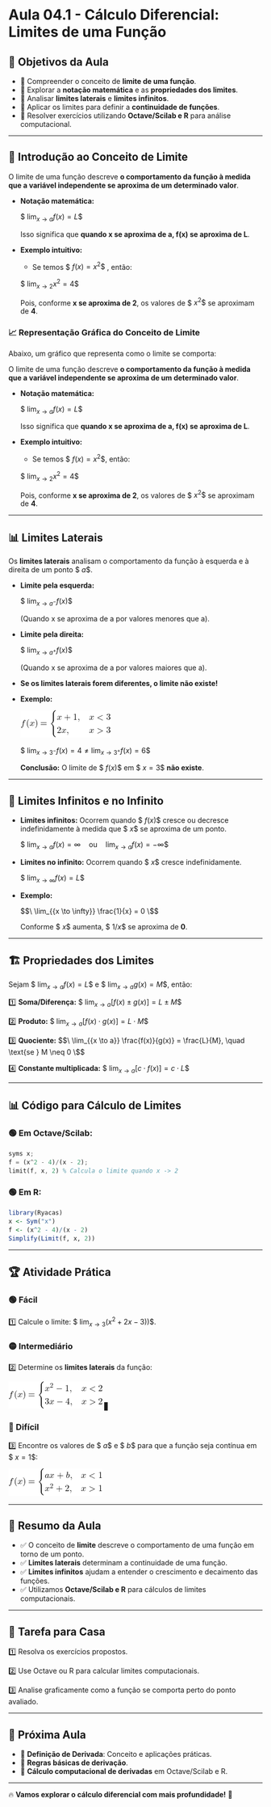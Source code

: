 # Aula 04.1 - Cálculo Diferencial: Limites de uma Função

## 🎯 Objetivos da Aula
- 📌 Compreender o conceito de **limite de uma função**.
- 📌 Explorar a **notação matemática** e as **propriedades dos limites**.
- 📌 Analisar **limites laterais** e **limites infinitos**.
- 📌 Aplicar os limites para definir a **continuidade de funções**.
- 📌 Resolver exercícios utilizando **Octave/Scilab e R** para análise computacional.

---

## 📌 Introdução ao Conceito de Limite

O limite de uma função descreve **o comportamento da função à medida que a variável independente se aproxima de um determinado valor**.

- **Notação matemática:**

  $$\ \lim_{{x \to a}} f(x) = L \$$

  Isso significa que **quando x se aproxima de a, f(x) se aproxima de L**.

- **Exemplo intuitivo:**
  - Se temos $$\ f(x) = x^2 \$$ , então:

  $$\ \lim_{{x \to 2}} x^2 = 4 \$$
  
  Pois, conforme **x se aproxima de 2**, os valores de $$\ x^2 \$$ se aproximam de **4**.

### 📈 Representação Gráfica do Conceito de Limite
Abaixo, um gráfico que representa como o limite se comporta:

O limite de uma função descreve **o comportamento da função à medida que a variável independente se aproxima de um determinado valor**.

- **Notação matemática:**

  $$\ \lim_{{x \to a}} f(x) = L \$$

  Isso significa que **quando x se aproxima de a, f(x) se aproxima de L**.

- **Exemplo intuitivo:**
  - Se temos $$\ f(x) = x^2 \$$, então:

  $$\ \lim_{{x \to 2}} x^2 = 4 \$$

  Pois, conforme **x se aproxima de 2**, os valores de $$\  x^2 \$$ se aproximam de **4**.

---

## 📊 Limites Laterais
Os **limites laterais** analisam o comportamento da função à esquerda e à direita de um ponto $$\ a \$$.

- **Limite pela esquerda:**

  $$\ \lim_{{x \to a^-}} f(x) \$$

  (Quando x se aproxima de a por valores menores que a).

- **Limite pela direita:**

  $$\ \lim_{{x \to a^+}} f(x) \$$

  (Quando x se aproxima de a por valores maiores que a).

- **Se os limites laterais forem diferentes, o limite não existe!**

- **Exemplo:**

  ![Descrição da imagem](https://github.com/proferickyamamoto/modelagem-matematica-computacional/blob/7d3bae6fe4ed4045b680dc237240fb91d5982da2/Aulas/Aula%2004.1%20-%20C%C3%A1lculo%20Diferencial%3A%20Limites%20de%20uma%20Fun%C3%A7%C3%A3o/src/fomula.png)

  $$\ \lim_{{x \to 3^-}} f(x) = 4 \neq \lim_{{x \to 3^+}} f(x) = 6 \$$
  
  **Conclusão:** O limite de $$\ f(x) \$$ em $$\ x = 3 \$$ **não existe**.

---

## 🔄 Limites Infinitos e no Infinito

- **Limites infinitos:** Ocorrem quando $$\ f(x) \$$ cresce ou decresce indefinidamente à medida que $$\ x \$$ se aproxima de um ponto.

  $$\ \lim_{{x \to a}} f(x) = \infty \quad \text{ou} \quad \lim_{{x \to a}} f(x) = -\infty\$$

- **Limites no infinito:** Ocorrem quando $$\ x \$$ cresce indefinidamente.

  $$\ \lim_{{x \to \infty}} f(x) = L \$$

- **Exemplo:**

  $$\ \lim_{{x \to \infty}} \frac{1}{x} = 0 \$$
  
  Conforme $$\ x \$$ aumenta, $$\ 1/x \$$ se aproxima de **0**.

---

## 🏗️ Propriedades dos Limites

Sejam $$\  \lim_{{x \to a}} f(x) = L \$$ e $$\ \lim_{{x \to a}} g(x) = M \$$, então:

1️⃣ **Soma/Diferença:**
   $$\ \lim_{{x \to a}} [f(x) \pm g(x)] = L \pm M \$$

2️⃣ **Produto:**
   $$\ \lim_{{x \to a}} [f(x) \cdot g(x)] = L \cdot M \$$

3️⃣ **Quociente:**
   $$\ \lim_{{x \to a}} \frac{f(x)}{g(x)} = \frac{L}{M}, \quad \text{se } M \neq 0 \$$

4️⃣ **Constante multiplicada:**
   $$\ \lim_{{x \to a}} [c \cdot f(x)] = c \cdot L \$$

---

## 📊 Código para Cálculo de Limites
### 🟢 **Em Octave/Scilab**:
```octave
syms x;
f = (x^2 - 4)/(x - 2);
limit(f, x, 2) % Calcula o limite quando x -> 2
```

### 🟢 **Em R**:
```r
library(Ryacas)
x <- Sym("x")
f <- (x^2 - 4)/(x - 2)
Simplify(Limit(f, x, 2))
```

---

## 🏆 Atividade Prática
### 🟢 Fácil
1️⃣ Calcule o limite: $$\ \lim_{{x \to 3}} (x^2 + 2x - 3)) \$$.

### 🟡 Intermediário
2️⃣ Determine os **limites laterais** da função:
   
  ![Intermediário](https://github.com/proferickyamamoto/modelagem-matematica-computacional/blob/eadf7c24ae28107bd6f96872345dbfd7d2e9a24f/Aulas/Aula%2004.1%20-%20C%C3%A1lculo%20Diferencial%3A%20Limites%20de%20uma%20Fun%C3%A7%C3%A3o/src/intermediario.png) ▋

### 🔴 Difícil
3️⃣ Encontre os valores de $$\ a \$$ e $$\ b \$$ para que a função seja contínua em $$\ x = 1 \$$:
   
  ![Difícil](https://github.com/proferickyamamoto/modelagem-matematica-computacional/blob/eadf7c24ae28107bd6f96872345dbfd7d2e9a24f/Aulas/Aula%2004.1%20-%20C%C3%A1lculo%20Diferencial%3A%20Limites%20de%20uma%20Fun%C3%A7%C3%A3o/src/dificil.png)

---

## 📌 Resumo da Aula
- ✅ O conceito de **limite** descreve o comportamento de uma função em torno de um ponto.
- ✅ **Limites laterais** determinam a continuidade de uma função.
- ✅ **Limites infinitos** ajudam a entender o crescimento e decaimento das funções.
- ✅ Utilizamos **Octave/Scilab e R** para cálculos de limites computacionais.

---

## 📌 Tarefa para Casa
1️⃣ Resolva os exercícios propostos.

2️⃣ Use Octave ou R para calcular limites computacionais.

3️⃣ Analise graficamente como a função se comporta perto do ponto avaliado.

---

## 🎯 Próxima Aula
- 📌 **Definição de Derivada**: Conceito e aplicações práticas.
- 📌 **Regras básicas de derivação**.
- 📌 **Cálculo computacional de derivadas** em Octave/Scilab e R.

---

🔥 **Vamos explorar o cálculo diferencial com mais profundidade!** 🚀
